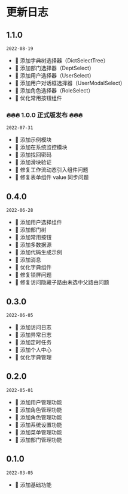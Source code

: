 # 更新日志

## 1.1.0

`2022-08-19`

- 🌟 添加字典树选择器（DictSelectTree）
- 🌟 添加部门选择器（DeptSelect）
- 🌟 添加用户选择器（UserSelect）
- 🌟 添加用户对话框选择器（UserModalSelect）
- 🌟 添加角色选择器（RoleSelect）
- 🌟 优化常用按钮组件

### 🔥🔥🔥 1.0.0 正式版发布 🔥🔥🔥

`2022-07-31`

- 🌟 添加示例模块
- 🌟 添加在系统监控模块
- 🌟 添加找回密码
- 🌟 添加滑块验证
- 🐞 修复工作流动态引入组件问题
- 🐞 修复表单组件 value 同步问题

## 0.4.0

`2022-06-28`

- 🌟 添加用户选择组件
- 🌟 添加部门树
- 🌟 添加常用按钮
- 🌟 添加多数据源
- 🌟 添加代码生成示例
- 🌟 添加消息
- 🌟 优化字典组件
- 🐞 修复锁屏问题
- 🐞 修复访问隐藏子路由未选中父路由问题

## 0.3.0

`2022-06-05`

- 🌟 添加访问日志
- 🌟 添加异常日志
- 🌟 添加定时任务
- 🌟 添加个人中心
- 🌟 优化字典管理

## 0.2.0

`2022-05-01`

- 🌟 添加用户管理功能
- 🌟 添加角色管理功能
- 🌟 添加角色管理功能
- 🌟 添加系统设置功能
- 🌟 添加菜单管理功能
- 🌟 添加部门管理功能

## 0.1.0

`2022-03-05`

- 🌟 添加基础功能
